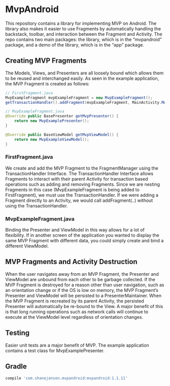 # MvpAndroid
This repository contains a library for implementing MVP on Android.
The library also makes it easier to use Fragments by automatically
handling the backstack, toolbar, and interaction between the Fragment
and Activity.  The repo contains two main packages: the library,
which is in the “mvpandroid” package, and a demo of the library,
which is in the “app” package.

## Creating MVP Fragments
The Models, Views, and Presenters are all loosely bound which allows
them to be reused and interchanged easily.  As seen in the example
application, the MVP Fragment is created as follows:

```java
// FirstFragment.java
MvpExampleFragment mvpExampleFragment = new MvpExampleFragment();
getTransactionHandler().addFragment(mvpExampleFragment, MainActivity.MAIN_CONTAINER, true);

// MvpExampleFragment.java
@Override public BasePresenter getMvpPresenter() {
    return new MvpExamplePresenter();
}

@Override public BaseViewModel getMvpViewModel() {
    return new MvpExampleViewModel();
}
```

### FirstFragment.java
We create and add the MVP Fragment to the FragmentManager using the
TransactionHandler Interface.  The TransactionHandler Interface allows
Fragments to interact with their parent Activity for transaction based
operations such as adding and removing Fragments.  Since we are nesting
Fragments in this case (MvpExampleFragment is being added to
FirstFragment), we must use the TransactionHandler.  If we were adding a
Fragment directly to an Activity, we would call addFragment(..) without
using the TransactionHandler.

### MvpExampleFragment.java
Binding the Presenter and ViewModel in this way allows for a lot of
flexibility.  If in another screen of the application you wanted to
display the same MVP Fragment with different data, you could simply
create and bind a different ViewModel.

## MVP Fragments and Activity Destruction
When the user navigates away from an MVP Fragment, the Presenter and
ViewModel are unbound from each other to be garbage collected.  If
the MVP Fragment is destroyed for a reason other than user
navigation, such as an orientation change or if the OS is low on
memory, the MVP Fragment’s Presenter and ViewModel will be persisted
to a PresenterMaintainer.  When the MVP Fragment is recreated by its
parent Activity, the persisted Presenter will automatically be re-bound
to the View.  A major benefit of this is that long running operations
such as network calls will continue to execute at the ViewModel level
regardless of orientation changes.

## Testing
Easier unit tests are a major benefit of MVP.  The example application
contains a test class for MvpExamplePresenter.

## Gradle
```groovy
compile 'com.shanejansen.mvpandroid:mvpandroid:1.1.11'
```
